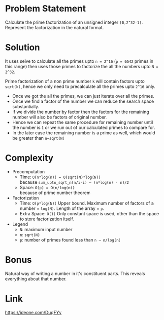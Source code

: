 # Problem Statement
Calculate the prime factorization of an unsigned integer `[0,2^32-1]`.
Represent the factorization in the natural format.

# Solution
It uses seive to calculate all the primes upto `n = 2^16` (`p = 6542` primes in this range)
then uses those primes to factorize the all the numbers upto `N = 2^32`.

Prime factorization of a non prime number `k` will contain factors upto `sqrt(k)`,
hence we only need to precalculate all the primes upto `2^16` only.

- Once we got the all the primes, we can just iterate over all the primes.
- Once we find a factor of the number we can reduce the search space substantially.
- If we divide the number by factor then the factors for the remaining number will also be factors of original number.
- Hence we can repeat the same procedure for remaining number until the number is `1` or we run out of our calculated primes to compare for.
- In the later case the remaining number is a prime as well, which would be greater than `n=sqrt(N)`

# Complexity
- Precomputation
    - Time: `O(n*log(n)) = O(sqrt(N)*log(N))`    
    because `sum_upto_sqrt_n(n/i-i) ~ (n*log(n) - n)/2`
    - Space: `O(p) = O(n/log(n))`    
    because of prime number theorem    
- Factorization
    - Time: `O(p*log(N))`
    Upper bound. Maximum number of factors of a number = `log(N)`. Length of the array = `p`.
    - Extra Space: `O(1)`  Only constant space is used, other than the space to store factorization itself.    
- Legend
    - `N`: maximum input number
    - `n`: `sqrt(N)`
    - `p`: number of primes found less than `n ~ n/log(n)`
# Bonus
Natural way of writing a number in it's constituent parts. This reveals everything about that number.

# Link
https://ideone.com/DuqFYy

